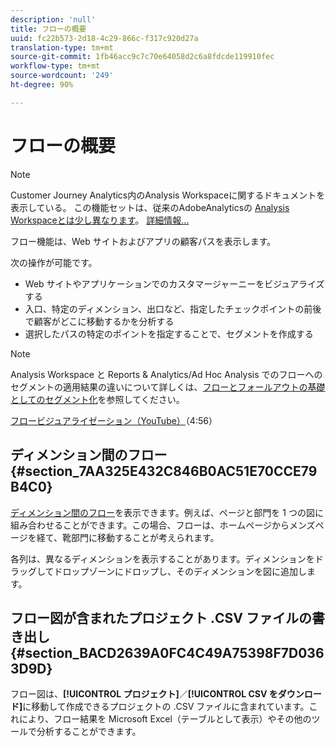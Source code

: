 ```yaml
---
description: 'null'
title: フローの概要
uuid: fc22b573-2d18-4c29-866c-f317c920d27a
translation-type: tm+mt
source-git-commit: 1fb46acc9c7c70e64058d2c6a8fdcde119910fec
workflow-type: tm+mt
source-wordcount: '249'
ht-degree: 90%

---
```



# フローの概要

>[!NOTE]
>
>Customer Journey Analytics内のAnalysis Workspaceに関するドキュメントを表示している。 この機能セットは、従来のAdobeAnalyticsの [Analysis Workspaceとは少し異なります](https://docs.adobe.com/content/help/ja-JP/analytics/analyze/analysis-workspace/home.html)。 [詳細情報...](/help/getting-started/cja-aa.md)

フロー機能は、Web サイトおよびアプリの顧客パスを表示します。

次の操作が可能です。

* Web サイトやアプリケーションでのカスタマージャーニーをビジュアライズする
* 入口、特定のディメンション、出口など、指定したチェックポイントの前後で顧客がどこに移動するかを分析する
* 選択したパスの特定のポイントを指定することで、セグメントを作成する

>[!NOTE]
>
>Analysis Workspace と Reports &amp; Analytics/Ad Hoc Analysis でのフローへのセグメントの適用結果の違いについて詳しくは、[フローとフォールアウトの基礎としてのセグメント化](/help/analysis-workspace/visualizations/fallout/fallout-flow.md)を参照してください。

[フロービジュアライゼーション（YouTube）](https://www.youtube.com/watch?v=3R1HTM7y_RM&amp;index=55&amp;list=PL2tCx83mn7GuNnQdYGOtlyCu0V5mEZ8sS)（4:56）

## ディメンション間のフロー {#section_7AA325E432C846B0AC51E70CCE79B4C0}

[ディメンション間のフロー](/help/analysis-workspace/visualizations/c-flow/multi-dimensional-flow.md)を表示できます。例えば、ページと部門を 1 つの図に組み合わせることができます。この場合、フローは、ホームページからメンズページを経て、靴部門に移動することが考えられます。

各列は、異なるディメンションを表示することがあります。ディメンションをドラッグしてドロップゾーンにドロップし、そのディメンションを図に追加します。

## フロー図が含まれたプロジェクト .CSV ファイルの書き出し {#section_BACD2639A0FC4C49A75398F7D0363D9D}

フロー図は、**[!UICONTROL プロジェクト]**／**[!UICONTROL CSV をダウンロード]**&#x200B;に移動して作成できるプロジェクトの .CSV ファイルに含まれています。これにより、フロー結果を Microsoft Excel（テーブルとして表示）やその他のツールで分析することができます。
